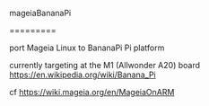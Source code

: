 mageiaBananaPi

=========

port Mageia Linux to BananaPi Pi platform

currently targeting at the M1 (Allwonder A20) board
https://en.wikipedia.org/wiki/Banana_Pi

cf
https://wiki.mageia.org/en/MageiaOnARM
